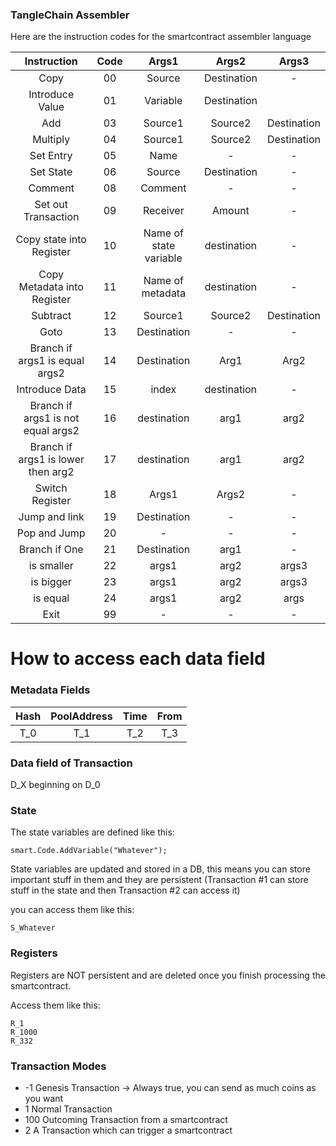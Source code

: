 ### TangleChain Assembler

Here are the instruction codes for the smartcontract assembler language

| Instruction  | Code | Args1  | Args2 | Args3 |
| :-------: | :-------: | :-------: | :-------: | :-------: |
| Copy  | 00  | Source | Destination | - |
| Introduce Value | 01  | Variable | Destination |  |
| Add | 03 | Source1 | Source2 | Destination |
| Multiply | 04 | Source1 | Source2 | Destination |
| Set Entry | 05 | Name | - | - |
| Set State | 06 | Source | Destination | - |
| Comment | 08 | Comment | - | - |
| Set out Transaction | 09 | Receiver | Amount | - |
| Copy state into Register  | 10 | Name of state variable | destination | - |
| Copy Metadata into Register  | 11 | Name of metadata | destination | - |
| Subtract | 12 | Source1 | Source2 | Destination |
| Goto | 13 | Destination | - | - |
| Branch if args1 is equal  args2 | 14 | Destination | Arg1 | Arg2 |
| Introduce Data | 15 | index | destination | - |
| Branch if args1 is not equal args2 | 16 | destination | arg1 | arg2 |
| Branch if args1 is lower then arg2 | 17 | destination | arg1 | arg2 |
| Switch Register | 18 | Args1 | Args2 | - |
| Jump and link | 19 | Destination | - | - |
| Pop and Jump | 20 | - | - | - |
| Branch if One | 21 | Destination | arg1 | - |
| is smaller | 22 | args1 | arg2 | args3 |
| is bigger | 23 | args1 | arg2 | args3 |
| is equal | 24 | args1 | arg2 | args |
| Exit | 99 | - | - | - |


# How to access each data field

### Metadata Fields

| Hash | PoolAddress | Time | From |
| :-------: | :-------: | :-------: | :-------: |
| T_0 | T_1 | T_2 | T_3 |

### Data field of Transaction

D_X beginning on D_0

### State

The state variables are defined like this:

    smart.Code.AddVariable("Whatever");

State variables are updated and stored in a DB, this means you can store important stuff in them and they are persistent (Transaction #1 can store stuff in the state and then Transaction #2 can access it)

you can access them like this:

    S_Whatever

### Registers

Registers are NOT persistent and are deleted once you finish processing the smartcontract.

Access them like this:

    R_1
    R_1000
    R_332

### Transaction Modes

* -1 Genesis Transaction -> Always true, you can send as much coins as you want
* 1 Normal Transaction
* 100 Outcoming Transaction from a smartcontract
* 2 A Transaction which can trigger a smartcontract
